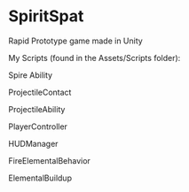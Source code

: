 # SpiritSpat
Rapid Prototype game made in Unity

My Scripts (found in the Assets/Scripts folder):

Spire Ability

ProjectileContact

ProjectileAbility

PlayerController

HUDManager

FireElementalBehavior

ElementalBuildup
